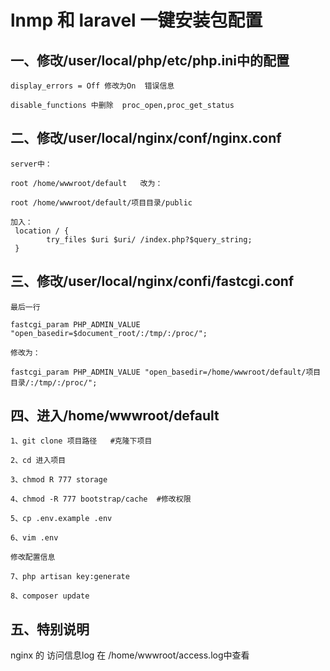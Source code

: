 # lnmp 和 laravel 一键安装包配置
## 一、修改/user/local/php/etc/php.ini中的配置
	display_errors = Off 修改为On  错误信息
    
    disable_functions 中删除  proc_open,proc_get_status
## 二、修改/user/local/nginx/conf/nginx.conf
	
	server中：

	root /home/wwwroot/default   改为：
	
	root /home/wwwroot/default/项目目录/public

	加入：
	 location / {
            try_files $uri $uri/ /index.php?$query_string;
     }

## 三、修改/user/local/nginx/confi/fastcgi.conf
	
	最后一行

	fastcgi_param PHP_ADMIN_VALUE "open_basedir=$document_root/:/tmp/:/proc/";	
	
	修改为：
	
	fastcgi_param PHP_ADMIN_VALUE "open_basedir=/home/wwwroot/default/项目目录/:/tmp/:/proc/";

## 四、进入/home/wwwroot/default
	1、git clone 项目路径   #克隆下项目
	
	2、cd 进入项目

	3、chmod R 777 storage

	4、chmod -R 777 bootstrap/cache  #修改权限

	5、cp .env.example .env

	6、vim .env

	修改配置信息

	7、php artisan key:generate

	8、composer update

## 五、特别说明

   nginx 的 访问信息log 在 /home/wwwroot/access.log中查看
